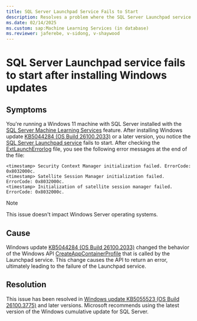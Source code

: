 ```yaml
---
title: SQL Server Launchpad Service Fails to Start
description: Resolves a problem where the SQL Server Launchpad service fails to start after installing Windows update KB5044284 (OS Build 26100.2033) or a later version.
ms.date: 02/14/2025
ms.custom: sap:Machine Learning Services (in database)
ms.reviewer: jaferebe, v-sidong, v-shaywood
---
```

# SQL Server Launchpad service fails to start after installing Windows updates

## Symptoms

You're running a Windows 11 machine with SQL Server installed with the [SQL Server Machine Learning Services](/sql/machine-learning/install/sql-machine-learning-services-windows-install) feature. After installing Windows update [KB5044284 (OS Build 26100.2033)](https://support.microsoft.com/topic/october-8-2024-kb5044284-os-build-26100-2033-6baf4a06-9763-4d9b-ba8a-f25ba6ed477b) or a later version, you notice the [SQL Server Launchpad service](/sql/machine-learning/concepts/extensibility-framework#launchpad) fails to start. After checking the [ExtLaunchErrorlog](/sql/machine-learning/troubleshooting/data-collection-ml-troubleshooting-process#system-events) file, you see the following error messages at the end of the file:

```output
<timestamp>	Security Context Manager initialization failed. ErrorCode: 0x8032000c.
<timestamp>	Satellite Session Manager initialization failed. ErrorCode: 0x8032000c.
<timestamp>	Initialization of satellite session manager failed. ErrorCode: 0x8032000c.
``` 

> [!NOTE]
> This issue doesn't impact Windows Server operating systems.

## Cause

Windows update [KB5044284 (OS Build 26100.2033)](https://support.microsoft.com/topic/october-8-2024-kb5044284-os-build-26100-2033-6baf4a06-9763-4d9b-ba8a-f25ba6ed477b) changed the behavior of the Windows API [CreateAppContainerProfile](/windows/win32/api/userenv/nf-userenv-createappcontainerprofile) that is called by the Launchpad service. This change causes the API to return an error, ultimately leading to the failure of the Launchpad service.

## Resolution

This issue has been resolved in [Windows update KB5055523 (OS Build 26100.3775)](https://support.microsoft.com/en-us/topic/april-8-2025-kb5055523-os-build-26100-3775-348facce-4988-4c6a-8cb9-50cab59fd385) and later versions. Microsoft recommends using the latest version of the Windows cumulative update for SQL Server.
